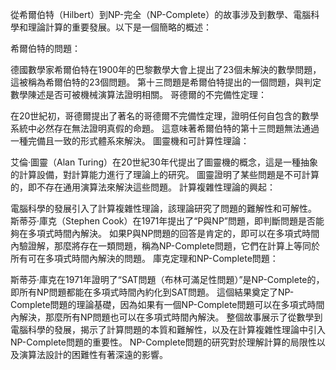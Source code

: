 從希爾伯特（Hilbert）到NP-完全（NP-Complete）的故事涉及到數學、電腦科學和理論計算的重要發展。以下是一個簡略的概述：

希爾伯特的問題：

德國數學家希爾伯特在1900年的巴黎數學大會上提出了23個未解決的數學問題，這被稱為希爾伯特的23個問題。
第十三問題是希爾伯特提出的一個問題，與判定數學陳述是否可被機械演算法證明相關。
哥德爾的不完備性定理：

在20世紀初，哥德爾提出了著名的哥德爾不完備性定理，證明任何自包含的數學系統中必然存在無法證明真假的命題。
這意味著希爾伯特的第十三問題無法通過一種完備且一致的形式體系來解決。
圖靈機和可計算性理論：

艾倫·圖靈（Alan Turing）在20世紀30年代提出了圖靈機的概念，這是一種抽象的計算設備，對計算能力進行了理論上的研究。
圖靈證明了某些問題是不可計算的，即不存在通用演算法來解決這些問題。
計算複雜性理論的興起：

電腦科學的發展引入了計算複雜性理論，該理論研究了問題的難解性和可解性。
斯蒂芬·庫克（Stephen Cook）在1971年提出了“P與NP”問題，即判斷問題是否能夠在多項式時間內解決。
如果P與NP問題的回答是肯定的，即可以在多項式時間內驗證解，那麼將存在一類問題，稱為NP-Complete問題，它們在計算上等同於所有可在多項式時間內解決的問題。
庫克定理和NP-Complete問題：

斯蒂芬·庫克在1971年證明了“SAT問題（布林可滿足性問題）”是NP-Complete的，即所有NP問題都能在多項式時間內約化到SAT問題。
這個結果奠定了NP-Complete問題的理論基礎，因為如果有一個NP-Complete問題可以在多項式時間內解決，那麼所有NP問題也可以在多項式時間內解決。
整個故事展示了從數學到電腦科學的發展，揭示了計算問題的本質和難解性，以及在計算複雜性理論中引入NP-Complete問題的重要性。 NP-Complete問題的研究對於理解計算的局限性以及演算法設計的困難性有著深遠的影響。

